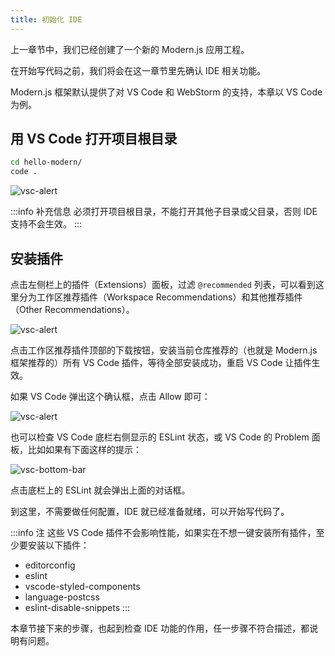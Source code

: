 ```yaml
---
title: ​初始化 IDE​​​​
---
```


上一章节中，我们已经创建了一个新的 Modern.js 应用工程。

在开始写代码之前，我们将会在这一章节里先确认 IDE 相关功能。

Modern.js 框架默认提供了对 VS Code 和 WebStorm 的支持，本章以 VS Code 为例。

## 用 VS Code 打开项目根目录

```bash
cd hello-modern/
code .
```

![vsc-alert](https://lf3-static.bytednsdoc.com/obj/eden-cn/zq-uylkvT/ljhwZthlaukjlkulzlp/vsc-mwa.jpeg)

:::info 补充信息
必须打开项目根目录，不能打开其他子目录或父目录，否则 IDE 支持不会生效。
:::

## 安装插件

点击左侧栏上的插件（Extensions）面板，过滤 `@recommended` 列表，可以看到这里分为工作区推荐插件（Workspace Recommendations）和其他推荐插件（Other Recommendations）。

![vsc-alert](https://lf3-static.bytednsdoc.com/obj/eden-cn/aphqeh7uhohpquloj/modern-js/docs/vsc-plugin.png)

点击工作区推荐插件顶部的下载按钮，安装当前仓库推荐的（也就是 Modern.js 框架推荐的）所有 VS Code 插件，等待全部安装成功，重启 VS Code 让插件生效。

如果 VS Code 弹出这个确认框，点击 Allow 即可：

![vsc-alert](https://lf3-static.bytednsdoc.com/obj/eden-cn/aphqeh7uhohpquloj/modern-js/docs/vsc-alert.png)

也可以检查 VS Code 底栏右侧显示的 ESLint 状态，或 VS Code 的 Problem 面板，比如如果有下面这样的提示：

![vsc-bottom-bar](https://lf3-static.bytednsdoc.com/obj/eden-cn/aphqeh7uhohpquloj/modern-js/docs/vsc-bottom-bar.png)

点击底栏上的 ESLint 就会弹出上面的对话框。

到这里，不需要做任何配置，IDE 就已经准备就绪，可以开始写代码了。

:::info 注
这些 VS Code 插件不会影响性能，如果实在不想一键安装所有插件，至少要安装以下插件：

- editorconfig
- eslint
- vscode-styled-components
- language-postcss
- eslint-disable-snippets
:::

本章节接下来的步骤，也起到检查 IDE 功能的作用，任一步骤不符合描述，都说明有问题。

